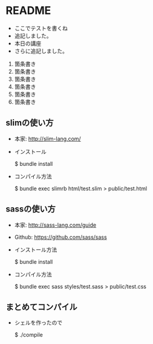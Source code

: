 # README
- ここでテストを書くね
- 追記しました。
- 本日の講座
- さらに追記しました。

1. 箇条書き
2. 箇条書き
3. 箇条書き
4. 箇条書き
5. 箇条書き
6. 箇条書き


## slimの使い方
- 本家: http://slim-lang.com/
- インストール

    $ bundle install

- コンパイル方法

    $ bundle exec slimrb html/test.slim > public/test.html

## sassの使い方
- 本家: http://sass-lang.com/guide
- Github: https://github.com/sass/sass
- インストール方法

    $ bundle install

- コンパイル方法

    $ bundle exec sass styles/test.sass > public/test.css

## まとめてコンパイル
- シェルを作ったので

    $ ./compile
